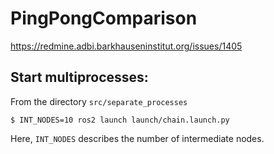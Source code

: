 # PingPongComparison

https://redmine.adbi.barkhauseninstitut.org/issues/1405

## Start multiprocesses:
From the directory `src/separate_processes`

```console
$ INT_NODES=10 ros2 launch launch/chain.launch.py
```

Here, `INT_NODES` describes the number of intermediate nodes.
